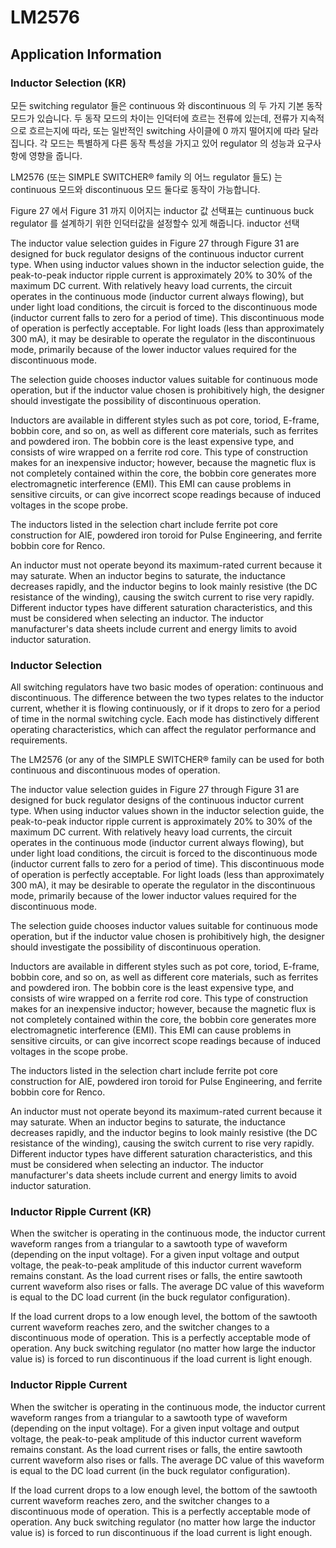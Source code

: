 # LM2576
## Application Information
### Inductor Selection (KR)
모든 switching regulator 들은 continuous 와 discontinuous 의 두 가지 기본 동작 모드가 있습니다.
두 동작 모드의 차이는 인덕터에 흐르는 전류에 있는데,
전류가 지속적으로 흐르는지에 따라,
또는 일반적인 switching 사이클에 0 까지 떨어지에 따라 달라집니다.
각 모드는 특별하게 다른 동작 특성을 가지고 있어 regulator 의 성능과 요구사항에 영향을 줍니다.

LM2576 (또는 SIMPLE SWITCHER® family 의 어느 regulator 들도) 는 continuous 모드와 discontinuous 모드 둘다로 동작이 가능합니다.

Figure 27 에서 Figure 31 까지 이어지는 inductor 값 선택표는 cuntinuous buck regulator 를 설계하기 위한 인덕터값을 설정할수 있게 해줍니다.
inductor 선택

The inductor value selection guides in Figure 27 through Figure 31 are designed for buck regulator designs of the continuous inductor current type.
When using inductor values shown in the inductor selection guide,
the peak-to-peak inductor ripple current is approximately 20% to 30% of the maximum DC current.
With relatively heavy load currents,
the circuit operates in the continuous mode (inductor current always flowing),
but under light load conditions,
the circuit is forced to the discontinuous mode (inductor current falls to zero for a period of time).
This discontinuous mode of operation is perfectly acceptable. For light loads (less than approximately 300 mA),
it may be desirable to operate the regulator in the discontinuous mode,
primarily because of the lower inductor values required for the discontinuous mode.

The selection guide chooses inductor values suitable for continuous mode operation, but if the inductor value
chosen is prohibitively high, the designer should investigate the possibility of discontinuous operation.

Inductors are available in different styles such as pot core, toriod, E-frame, bobbin core, and so on, as well as
different core materials, such as ferrites and powdered iron. The bobbin core is the least expensive type, and
consists of wire wrapped on a ferrite rod core. This type of construction makes for an inexpensive inductor;
however, because the magnetic flux is not completely contained within the core, the bobbin core generates more
electromagnetic interference (EMI). This EMI can cause problems in sensitive circuits, or can give incorrect
scope readings because of induced voltages in the scope probe.

The inductors listed in the selection chart include ferrite pot core construction for AIE, powdered iron toroid for
Pulse Engineering, and ferrite bobbin core for Renco.

An inductor must not operate beyond its maximum-rated current because it may saturate. When an inductor
begins to saturate, the inductance decreases rapidly, and the inductor begins to look mainly resistive (the DC
resistance of the winding), causing the switch current to rise very rapidly. Different inductor types have different
saturation characteristics, and this must be considered when selecting an inductor.
The inductor manufacturer's data sheets include current and energy limits to avoid inductor saturation.

### Inductor Selection
All switching regulators have two basic modes of operation: continuous and discontinuous. The difference
between the two types relates to the inductor current, whether it is flowing continuously, or if it drops to zero for a
period of time in the normal switching cycle. Each mode has distinctively different operating characteristics,
which can affect the regulator performance and requirements.

The LM2576 (or any of the SIMPLE SWITCHER® family can be used for both continuous and discontinuous
modes of operation.

The inductor value selection guides in Figure 27 through Figure 31 are designed for buck regulator designs of
the continuous inductor current type. When using inductor values shown in the inductor selection guide, the
peak-to-peak inductor ripple current is approximately 20% to 30% of the maximum DC current. With relatively
heavy load currents, the circuit operates in the continuous mode (inductor current always flowing), but under light
load conditions, the circuit is forced to the discontinuous mode (inductor current falls to zero for a period of time).
This discontinuous mode of operation is perfectly acceptable. For light loads (less than approximately 300 mA), it
may be desirable to operate the regulator in the discontinuous mode, primarily because of the lower inductor
values required for the discontinuous mode.

The selection guide chooses inductor values suitable for continuous mode operation, but if the inductor value
chosen is prohibitively high, the designer should investigate the possibility of discontinuous operation.

Inductors are available in different styles such as pot core, toriod, E-frame, bobbin core, and so on, as well as
different core materials, such as ferrites and powdered iron. The bobbin core is the least expensive type, and
consists of wire wrapped on a ferrite rod core. This type of construction makes for an inexpensive inductor;
however, because the magnetic flux is not completely contained within the core, the bobbin core generates more
electromagnetic interference (EMI). This EMI can cause problems in sensitive circuits, or can give incorrect
scope readings because of induced voltages in the scope probe.

The inductors listed in the selection chart include ferrite pot core construction for AIE, powdered iron toroid for
Pulse Engineering, and ferrite bobbin core for Renco.

An inductor must not operate beyond its maximum-rated current because it may saturate. When an inductor
begins to saturate, the inductance decreases rapidly, and the inductor begins to look mainly resistive (the DC
resistance of the winding), causing the switch current to rise very rapidly. Different inductor types have different
saturation characteristics, and this must be considered when selecting an inductor.
The inductor manufacturer's data sheets include current and energy limits to avoid inductor saturation.

### Inductor Ripple Current (KR)
When the switcher is operating in the continuous mode, the inductor current waveform ranges from a triangular
to a sawtooth type of waveform (depending on the input voltage). For a given input voltage and output voltage,
the peak-to-peak amplitude of this inductor current waveform remains constant. As the load current rises or falls,
the entire sawtooth current waveform also rises or falls. The average DC value of this waveform is equal to the
DC load current (in the buck regulator configuration).

If the load current drops to a low enough level, the bottom of the sawtooth current waveform reaches zero, and
the switcher changes to a discontinuous mode of operation. This is a perfectly acceptable mode of operation.
Any buck switching regulator (no matter how large the inductor value is) is forced to run discontinuous if the load
current is light enough.

### Inductor Ripple Current
When the switcher is operating in the continuous mode, the inductor current waveform ranges from a triangular
to a sawtooth type of waveform (depending on the input voltage). For a given input voltage and output voltage,
the peak-to-peak amplitude of this inductor current waveform remains constant. As the load current rises or falls,
the entire sawtooth current waveform also rises or falls. The average DC value of this waveform is equal to the
DC load current (in the buck regulator configuration).

If the load current drops to a low enough level, the bottom of the sawtooth current waveform reaches zero, and
the switcher changes to a discontinuous mode of operation. This is a perfectly acceptable mode of operation.
Any buck switching regulator (no matter how large the inductor value is) is forced to run discontinuous if the load
current is light enough.
